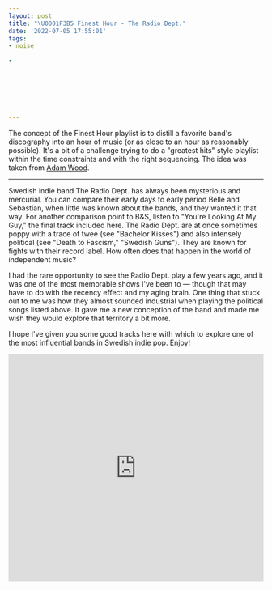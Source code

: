 ```yaml
---
layout: post
title: "\U0001F3B5 Finest Hour - The Radio Dept."
date: '2022-07-05 17:55:01'
tags:
- noise

- 







---
```


The concept of the Finest Hour playlist is to distill a favorite band's discography into an hour of music (or as close to an hour as reasonably possible). It's a bit of a challenge trying to do a "greatest hits" style playlist within the time constraints and with the right sequencing. The idea was taken from [Adam Wood](https://zioibi.com).

* * *

Swedish indie band The Radio Dept. has always been mysterious and mercurial. You can compare their early days to early period Belle and Sebastian, when little was known about the bands, and they wanted it that way. For another comparison point to B&S, listen to "You're Looking At My Guy," the final track included here. The Radio Dept. are at once sometimes poppy with a trace of twee (see "Bachelor Kisses") and also intensely political (see "Death to Fascism," "Swedish Guns"). They are known for fights with their record label. How often does that happen in the world of independent music?

I had the rare opportunity to see the Radio Dept. play a few years ago, and it was one of the most memorable shows I've been to — though that may have to do with the recency effect and my aging brain. One thing that stuck out to me was how they almost sounded industrial when playing the political songs listed above. It gave me a new conception of the band and made me wish they would explore that territory a bit more.

I hope I've given you some good tracks here with which to explore one of the most influential bands in Swedish indie pop. Enjoy!

<!--kg-card-begin: html--><iframe allow="autoplay *; encrypted-media *; fullscreen *; clipboard-write" frameborder="0" height="450" style="width:100%;max-width:660px;overflow:hidden;background:transparent;" sandbox="allow-forms allow-popups allow-same-origin allow-scripts allow-storage-access-by-user-activation allow-top-navigation-by-user-activation" src="https://embed.music.apple.com/us/playlist/finest-hour-the-radio-dept/pl.u-jV89DA9uVYDE4"></iframe><!--kg-card-end: html-->